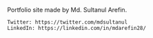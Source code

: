 ﻿
Portfolio site made by Md. Sultanul Arefin.



	Twitter: https://twitter.com/mdsultanul
	LinkedIn: https://linkedin.com/in/mdarefin28/